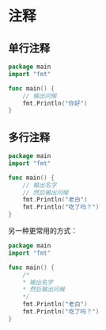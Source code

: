 # 注释

## 单行注释

<div class="run"></div>

```go
package main
import "fmt"

func main() {
    // 输出问候
    fmt.Println("你好")
}
```

## 多行注释

<div class="run"></div>

```go
package main
import "fmt"

func main() {
    // 输出名字
    // 然后输出问候
    fmt.Println("老白")
    fmt.Println("吃了吗？")
}
```

另一种更常用的方式：

<div class="run"></div>

```go
package main
import "fmt"

func main() {
    /*
    * 输出名字
    * 然后输出问候
    */
    fmt.Println("老白")
    fmt.Println("吃了吗？")
}
```
